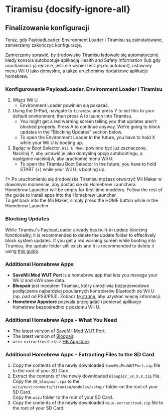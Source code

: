 # Tiramisu {docsify-ignore-all}

## Finalizowanie konfiguracji

Teraz, gdy PayloadLoader, Environment Loader i Tiramisu są zainstalowane, zamierzamy zakończyć konfigurację.

Zamierzamy sprawić, by środowisko Tiramisu ładowało się automatycznie kiedy konsola autobootuje aplikację Health and Safety Information (lub gdy uruchamiasz ją ręcznie, jeśli nie wybierzesz jej do autoboot), ustawimy menu Wii U jako domyślne, a także uruchomimy dodatkowe aplikacje homebrew.

### Konfigurowanie PayloadLoader, Environment Loader i Tiramisu

1. Włącz Wii U.
    - Environment Loader powinien się pokazać.
1. Using the D-Pad, navigate to `tiramisu` and press Y to set this to your default environment, then press A to launch into Tiramisu.
    - You might get a red warning screen telling you that updates aren't blocked properly. Press A to continue anyway. We're going to block updates in the "Blocking Updates" section below.
    - To open the Environment Loader in the future, you have to hold X while your Wii U is booting up.
1. Będąc w Boot Selector, `Wii U Menu` powinno być już zaznaczone, Naciśnij Y, aby ustawić je jako domyślną opcję autobootingu, a następnie naciśnij A, aby uruchomić menu Wii U.
    - To open the Tiramisu Boot Selector in the future, you have to hold START (+) while your Wii U is booting up.

?> Po uruchomieniu się środowiska Tiramisu możesz otworzyć Mii Maker w dowolnym momencie, aby dostać się do Homebrew Launchera. <br>Homebrew Launcher will be empty for first-time modders. Follow the rest of the guide to install apps into the Homebrew Launcher. <br>To get back into the Mii Maker, simply press the HOME button while in the Homebrew Launcher.

### Blocking Updates
While Tiramisu's PayloadLoader already has built-in update blocking functionality, it is recommended to delete the update folder to effectively block system updates. If you get a red warning screen while booting into Tiramisu, the update folder still exists and it is recommended to delete it using [this guide](../block-updates).

### Additional Homebrew Apps

- **SaveMii Mod WUT Port** is a homebrew app that lets you manage your Wii U and vWii save data.
- **Bloopair** jest modułem Tiramisu, który umożliwia bezprzewodowe podłączenie najbardziej popularnych kontrolerów Bluetooth do Wii U (np. pad od PS4/PS3). Zobacz [tę stronę](https://gbatemp.net/threads/bloopair-connect-controllers-from-other-consoles-natively.594289/), aby uzyskać więcej informacji.
- **Homebrew Appstore** pozwala przeglądać i pobierać aplikacje homebrew bezpośrednio z poziomu Wii U.

### Additional Homebrew Apps - What You Need

- The latest version of [SaveMii Mod WUT Port](https://wiiubru.com/appstore/zips/SaveMiiModWUTPort.zip).
- The latest version of [Bloopair](https://github.com/GaryOderNichts/Bloopair/releases).
- `wiiu-extracttosd.zip` z [HB Appstore](https://github.com/fortheusers/hb-appstore/releases/).

### Additional Homebrew Apps - Extracting Files to the SD Card

1. Copy the contents of the newly downloaded `SaveMiiModWUTPort.zip` file to the root of your SD Card.
1. Extract the contents of the newly downloaded `Bloopair_vX.X.X.zip` file.  
   Copy the `30_bloopair.rpx` to the `wiiu/environments/tiramisu/modules/setup/` folder on the root of your SD Card.  
   Copy the `wiiu` folder to the root of your SD Card.
1. Copy the contents of the newly downloaded `wiiu-extracttosd.zip` file to the root of your SD Card.
